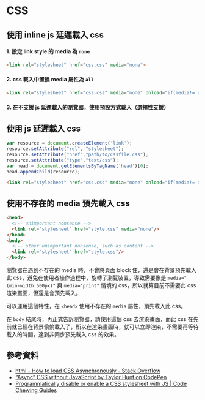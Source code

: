 # CSS

## 使用 inline js 延遲載入 css

#### 1. 設定 link style 的 media 為 `none`

```html
<link rel="stylesheet" href="css.css" media="none">
```

#### 2. css 載入中置換 media 屬性為 `all`

```html
<link rel="stylesheet" href="css.css" media="none" onload="if(media!='all')media='all'">
```

#### 3. 在不支援 js 延遲載入的瀏覽器，使用預設方式載入（選擇性支援）


## 使用 js 延遲載入 css

```javascript
var resource = document.createElement('link');
resource.setAttribute("rel", "stylesheet");
resource.setAttribute("href","path/to/cssfile.css");
resource.setAttribute("type","text/css");
var head = document.getElementsByTagName('head')[0];
head.appendChild(resource);
```

```html
<link rel="stylesheet" href="css.css" media="none" onload="if(media!='all')media='all'"><noscript><link rel="stylesheet" href="css.css"></noscript>
```


## 使用不存在的 media 預先載入 css

```html
<head>
  <!-- unimportant nonsense -->
  <link rel="stylesheet" href="style.css" media="none"/>
</head>
<body>
  <!-- other unimportant nonsense, such as content -->
  <link rel="stylesheet" href="style.css"/>
</body>
```

瀏覽器在遇到不存在的 media 時，不會將頁面 block 住，還是會在背景預先載入此 css，避免在使用者操作過程中，旋轉了瀏覽裝置，導致需要像是 `media="(min-width:500px)"` 與 `media="print"` 情境的 css，所以就算目前不需要此 css 渲染畫面，但還是會預先載入。

可以運用這個特性，在 `<head>` 使用不存在的 `media` 屬性，預先載入此 css。

在 `body` 結尾時，再正式告訴瀏覽器，請使用這個 css 去渲染畫面，而此 css 在先前就已經在背景偷偷載入了，所以在渲染畫面時，就可以立即渲染，不需要再等待載入的時間，達到非同步預先載入 css 的效果。



## 參考資料
* [html - How to load CSS Asynchronously - Stack Overflow](https://stackoverflow.com/questions/32759272/how-to-load-css-asynchronously)
* [“Async” CSS without JavaScript by Taylor Hunt on CodePen](https://codepen.io/tigt/post/async-css-without-javascript)
* [Programmatically disable or enable a CSS stylesheet with JS | Code Chewing Guides](https://guides.codechewing.com/js/disable-enable-stylesheet-javascript)
